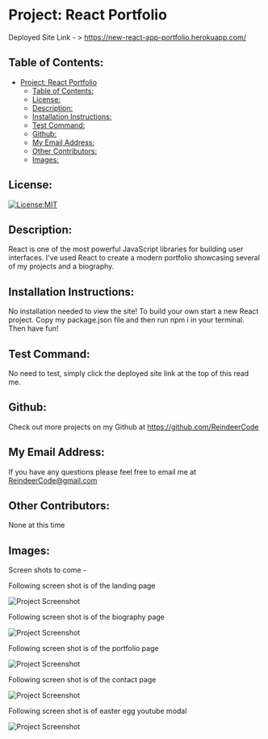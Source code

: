 # Project: React Portfolio

  Deployed Site Link - > https://new-react-app-portfolio.herokuapp.com/


## Table of Contents: 
- [Project: React Portfolio](#project-react-portfolio)
  - [Table of Contents:](#table-of-contents)
  - [License:](#license)
  - [Description:](#description)
  - [Installation Instructions:](#installation-instructions)
  - [Test Command:](#test-command)
  - [Github:](#github)
  - [My Email Address:](#my-email-address)
  - [Other Contributors:](#other-contributors)
  - [Images:](#images)

## License:
[![License:MIT](https://img.shields.io/badge/License-MIT-yellow.svg)](https://opensource.org/licenses/MIT)

## Description:
React is one of the most powerful JavaScript libraries for building user interfaces. I've used React to create a modern portfolio showcasing several of my projects and a biography.

## Installation Instructions: 
No installation needed to view the site!
To build your own start a new React project. Copy my package.json file and then run npm i in your terminal. Then have fun!


## Test Command: 
No need to test, simply click the deployed site link at the top of this read me.

## Github: 
Check out more projects on my Github at https://github.com/ReindeerCode

## My Email Address:
If you have any questions please feel free to email me at ReindeerCode@gmail.com

## Other Contributors:
None at this time

## Images:

Screen shots to come - 

Following screen shot is of the landing page

![Project Screenshot](./src/assets/tbd.png)

Following screen shot is of the biography page

![Project Screenshot](./src/assets/tbd.png)

Following screen shot is of the portfolio page

![Project Screenshot](./src/assets/tbd.png)

Following screen shot is of the contact page

![Project Screenshot](./src/assets/tbd.png)

Following screen shot is of easter egg youtube modal

![Project Screenshot](./src/assets/tbd.png)






